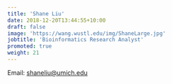 ```yaml
---
title: 'Shane Liu'
date: 2018-12-20T13:44:55+10:00
draft: false
image: 'https://wang.wustl.edu/img/ShaneLarge.jpg'
jobtitle: 'Bioinformatics Research Analyst'
promoted: true
weight: 21
---
```

Email: shaneliu@umich.edu